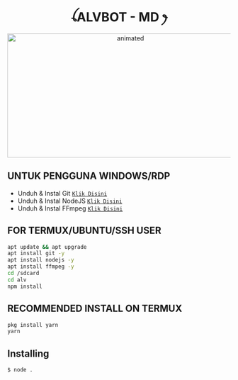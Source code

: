 <h1 align="center">ꪶALVBOT - MD ꫂ<br></h1>
<p align="center">
<img src="[https://tenor.com/view/gif-26986561](https://media1.tenor.com/images/0f043a0ab5ab1e3e7f7e4f1e751c768e/tenor.gif?itemid=26986561)" alt="animated" width="540" height="280" />
</p>




## UNTUK PENGGUNA WINDOWS/RDP

* Unduh & Instal Git [`Klik Disini`](https://git-scm.com/downloads)
* Unduh & Instal NodeJS [`Klik Disini`](https://nodejs.org/en/download)
* Unduh & Instal FFmpeg [`Klik Disini`](https://ffmpeg.org/download.html)


## FOR TERMUX/UBUNTU/SSH USER

```bash
apt update && apt upgrade
apt install git -y
apt install nodejs -y
apt install ffmpeg -y
cd /sdcard
cd alv
npm install
```

## RECOMMENDED INSTALL ON TERMUX

```bash
pkg install yarn
yarn
```

## Installing
```bash
$ node .
```
